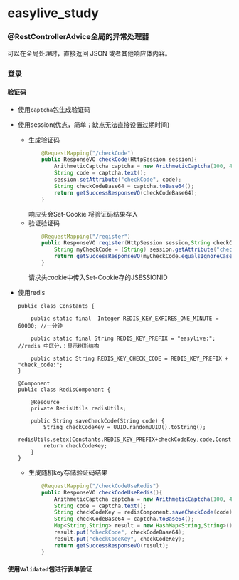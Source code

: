 # **easylive_study**

### @RestControllerAdvice全局的异常处理器

可以在全局处理时，直接返回 JSON 或者其他响应体内容。

### 登录

#### 验证码

- 使用`captcha`包生成验证码

- 使用session(优点，简单；缺点无法直接设置过期时间)
  - 生成验证码
    ```java
    	@RequestMapping("/checkCode")
    	public ResponseVO checkCode(HttpSession session){
    		ArithmeticCaptcha captcha = new ArithmeticCaptcha(100, 42);
    		String code = captcha.text();
    		session.setAttribute("checkCode", code);
    		String checkCodeBase64 = captcha.toBase64();
    		return getSuccessResponseVO(checkCodeBase64);
    	}
    ```
    响应头会Set-Cookie 将验证码结果存入
  - 验证验证码
    ```java
    	@RequestMapping("/reqister")
    	public ResponseVO reqister(HttpSession session,String checkCode){
    		String myCheckCode = (String) session.getAttribute("checkCode");
    		return getSuccessResponseVO(myCheckCode.equalsIgnoreCase(checkCode));
    	}
    ```
    请求头cookie中传入Set-Cookie存的JSESSIONID
- 使用redis
  ```java(Constants)
  public class Constants {
  
      public static final  Integer REDIS_KEY_EXPIRES_ONE_MINUTE = 60000; //一分钟
  
      public static final String REDIS_KEY_PREFIX = "easylive:"; //redis 中区分，：显示树形结构
  
      public static String REDIS_KEY_CHECK_CODE = REDIS_KEY_PREFIX + "check_code:";
  }
  ```
  
  ```java(RedisComponent)
  @Component
  public class RedisComponent {
  
      @Resource
      private RedisUtils redisUtils;
  
      public String saveCheckCode(String code) {
          String checkCodeKey = UUID.randomUUID().toString();
          redisUtils.setex(Constants.REDIS_KEY_PREFIX+checkCodeKey,code,Constants.REDIS_KEY_EXPIRES_ONE_MINUTE*10);
          return checkCodeKey;
      }
  }
  ```
  - 生成随机key存储验证码结果
    ```java
    	@RequestMapping("/checkCodeUseRedis")
    	public ResponseVO checkCodeUseRedis(){
    		ArithmeticCaptcha captcha = new ArithmeticCaptcha(100, 42);
    		String code = captcha.text();
    		String checkCodeKey = redisComponent.saveCheckCode(code);
    		String checkCodeBase64 = captcha.toBase64();
    		Map<String,String> result = new HashMap<String,String>();
    		result.put("checkCode", checkCodeBase64);
    		result.put("checkCodeKey", checkCodeKey);
    		return getSuccessResponseVO(result);
    	}
    ```
#### 使用`Validated`包进行表单验证
